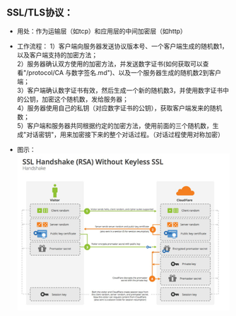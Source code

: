 ## SSL/TLS协议：

- 用处：作为运输层（如tcp）和应用层的中间加密层（如http）

- 工作流程：
1）客户端向服务器发送协议版本号、一个客户端生成的随机数1，以及客户端支持的加密方法；\
2）服务器确认双方使用的加密方法，并发送数字证书(如何获取可以查看"/protocol/CA 与数字签名.md")、以及一个服务器生成的随机数2到客户端；\
3）客户端确认数字证书有效，然后生成一个新的随机数3，并使用数字证书中的公钥，加密这个随机数，发给服务器；\
4）服务器使用自己的私钥（对应数字证书的公钥），获取客户端发来的随机数；\
5）客户端和服务器共同根据约定的加密方法，使用前面的三个随机数，生成"对话密钥"，用来加密接下来的整个对话过程。（对话过程使用对称加密）

- 图示：
![](./imgs/ssl.png)